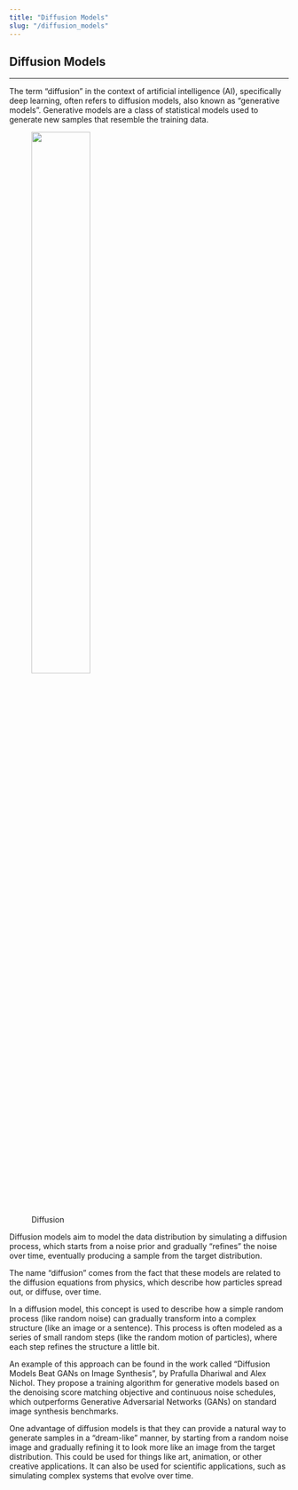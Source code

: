 ```yaml
---
title: "Diffusion Models"
slug: "/diffusion_models"
---
```


## Diffusion Models

---

The term “diffusion” in the context of artificial intelligence (AI),
specifically deep learning, often refers to diffusion models, also known
as “generative models”. Generative models are a class of statistical
models used to generate new samples that resemble the training data.

<figure>
<img src="diffusion.png" style="width:50.0%" alt="" /><figcaption>Diffusion</figcaption>
</figure>

Diffusion models aim to model the data distribution by simulating a
diffusion process, which starts from a noise prior and gradually
“refines” the noise over time, eventually producing a sample from the
target distribution.

The name “diffusion” comes from the fact that these models are related
to the diffusion equations from physics, which describe how particles
spread out, or diffuse, over time.

In a diffusion model, this concept is used to describe how a simple
random process (like random noise) can gradually transform into a
complex structure (like an image or a sentence). This process is often
modeled as a series of small random steps (like the random motion of
particles), where each step refines the structure a little bit.

An example of this approach can be found in the work called “Diffusion
Models Beat GANs on Image Synthesis”, by Prafulla Dhariwal and Alex
Nichol. They propose a training algorithm for generative models based on
the denoising score matching objective and continuous noise schedules,
which outperforms Generative Adversarial Networks (GANs) on standard
image synthesis benchmarks.

One advantage of diffusion models is that they can provide a natural way
to generate samples in a “dream-like” manner, by starting from a random
noise image and gradually refining it to look more like an image from
the target distribution. This could be used for things like art,
animation, or other creative applications. It can also be used for
scientific applications, such as simulating complex systems that evolve
over time.
